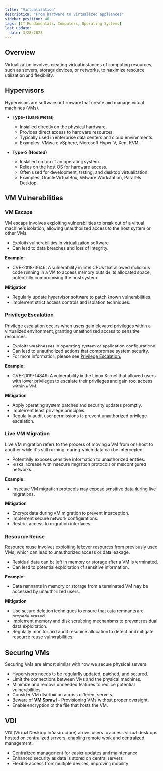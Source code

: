```yaml
---
title: "Virtualization"
description: "From hardware to virtualized appliances"
sidebar_position: 40
tags: [IT Fundamentals, Computers, Operating Systems]
last_update:
  date: 3/28/2023
---
```



## Overview 

Virtualization involves creating virtual instances of computing resources, such as servers, storage devices, or networks, to maximize resource utilization and flexibility.


## Hypervisors

Hypervisors are software or firmware that create and manage virtual machines (VMs).

- **Type-1 (Bare Metal)**

    - Installed directly on the physical hardware.
    - Provides direct access to hardware resources.
    - Typically used in enterprise data centers and cloud environments.
    - Examples: VMware vSphere, Microsoft Hyper-V, Xen, KVM.

- **Type-2 (Hosted)**

    - Installed on top of an operating system.
    - Relies on the host OS for hardware access.
    - Often used for development, testing, and desktop virtualization.
    - Examples: Oracle VirtualBox, VMware Workstation, Parallels Desktop.

## VM Vulnerabilities 

### VM Escape

VM escape involves exploiting vulnerabilities to break out of a virtual machine's isolation, allowing unauthorized access to the host system or other VMs.

- Exploits vulnerabilities in virtualization software.
- Can lead to data breaches and loss of integrity.

**Example:**

- CVE-2018-3646: A vulnerability in Intel CPUs that allowed malicious code running in a VM to access memory outside its allocated space, potentially compromising the host system.

**Mitigation:**

- Regularly update hypervisor software to patch known vulnerabilities.
- Implement strict access controls and isolation techniques.


### Privilege Escalation

Privilege escalation occurs when users gain elevated privileges within a virtualized environment, granting unauthorized access to sensitive resources.

- Exploits weaknesses in operating system or application configurations.
- Can lead to unauthorized actions that compromise system security.
- For more information, please see [Privilege Escalation.](/docs/007-Cybersecurity/012-List-of-Attacks/014-Execution-and-Escalation.md#privilege-escalation)

**Example:**

- CVE-2019-14849: A vulnerability in the Linux Kernel that allowed users with lower privileges to escalate their privileges and gain root access within a VM.

**Mitigation:**

- Apply operating system patches and security updates promptly.
- Implement least privilege principles.
- Regularly audit user permissions to prevent unauthorized privilege escalation.

### Live VM Migration

Live VM migration refers to the process of moving a VM from one host to another while it's still running, during which data can be intercepted.

- Potentially exposes sensitive information to unauthorized entities.
- Risks increase with insecure migration protocols or misconfigured networks.

**Example:**

- Insecure VM migration protocols may expose sensitive data during live migrations.

**Mitigation:**

- Encrypt data during VM migration to prevent interception.
- Implement secure network configurations.
- Restrict access to migration interfaces.

### Resource Reuse

Resource reuse involves exploiting leftover resources from previously used VMs, which can lead to unauthorized access or data leakage.

- Residual data can be left in memory or storage after a VM is terminated.
- Can lead to potential exploitation of sensitive information.

**Example:**

- Data remnants in memory or storage from a terminated VM may be accessed by unauthorized users.

**Mitigation:**

- Use secure deletion techniques to ensure that data remnants are properly erased.
- Implement memory and disk scrubbing mechanisms to prevent residual data exploitation.
- Regularly monitor and audit resource allocation to detect and mitigate resource reuse vulnerabilities.



## Securing VMs 

Securing VMs are almost similar with how we secure physical servers.

- Hypervisors needs to be regularlly updated, patched, and secured.
- Limit the connections between VMs and the physical machines.
- Minimize and remove unneeded features to reduce potential vulnerabilities.
- Consider VM distribution across different servers.
- Beware of **VM Sprawl** - Provisioning VMs without proper oversight.
- Enable encryption of the file that hosts the VM.


## VDI 

VDI (Virtual Desktop Infrastructure) allows users to access virtual desktops hosted on centralized servers, enabling remote work and centralized management.

- Centralized management for easier updates and maintenance
- Enhanced security as data is stored on central servers
- Flexible access from multiple devices, improving mobility